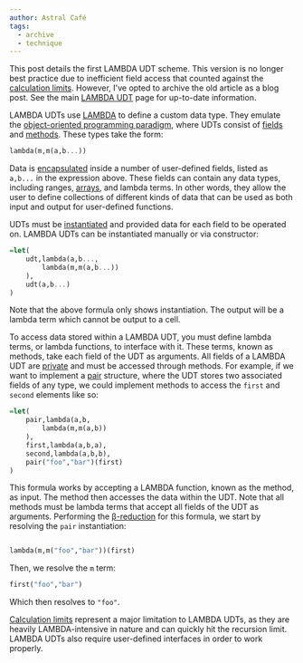 ```yaml
---
author: Astral Café
tags:
  - archive
  - technique
---
```

This post details the first LAMBDA UDT scheme. This version is no longer best practice due to inefficient field access that counted against the [calculation limits](https://sheets.wiki/calculation-limits/). However, I've opted to archive the old article as a blog post. See the main [LAMBDA UDT](https://sheets.wiki/lambda-udts/) page for up-to-date information.

LAMBDA UDTs use [LAMBDA](https://sheets.wiki/lambda/) to define a custom data type. They emulate the [object-oriented programming paradigm](https://en.wikipedia.org/wiki/Object-oriented_programming), where UDTs consist of [fields](https://en.wikipedia.org/wiki/Field_(computer_science)) and [methods](https://en.wikipedia.org/wiki/Method_(computer_programming)). These types take the form:

```haskell
lambda(m,m(a,b...))
```

Data is [encapsulated](https://en.wikipedia.org/wiki/Encapsulation_(computer_programming)) inside a number of user-defined fields, listed as `a,b...` in the expression above. These fields can contain any data types, including ranges, [arrays](https://sheets.wiki/arrays/), and lambda terms.
In other words, they allow the user to define collections of different kinds of data that can be used as both input and output for user-defined functions.

UDTs must be [instantiated](https://en.wikipedia.org/wiki/Instance_(computer_science)) and provided data for each field to be operated on. LAMBDA UDTs can be instantiated manually or via constructor:

```haskell
=let(
    udt,lambda(a,b...,
        lambda(m,m(a,b...))
    ),
    udt(a,b...)
)
```

Note that the above formula only shows instantiation. The output will be a lambda term which cannot be output to a cell.

To access data stored within a LAMBDA UDT, you must define lambda terms, or lambda functions, to interface with it. These terms, known as methods, take each field of the UDT as arguments. All fields of a LAMBDA UDT are [private](https://en.wikipedia.org/wiki/Access_modifiers) and must be accessed through methods. For example, if we want to implement a [pair](https://www.geeksforgeeks.org/pair-in-cpp-stl/) structure, where the UDT stores two associated fields of any type, we could implement methods to access the `first` and `second` elements like so:

```haskell
=let(
    pair,lambda(a,b,
        lambda(m,m(a,b))
    ),
    first,lambda(a,b,a),
    second,lambda(a,b,b),
    pair("foo","bar")(first)
)
```

This formula works by accepting a LAMBDA function, known as the method, as input. The method then accesses the data within the UDT. Note that all methods must be lambda terms that accept all fields of the UDT as arguments. Performing the [β-reduction](https://en.wikipedia.org/wiki/Lambda_calculus#%CE%B2-reduction_2) for this formula, we start by resolving the `pair` instantiation:

```haskell

lambda(m,m("foo","bar"))(first)

```

Then, we resolve the `m` term:

```haskell
first("foo","bar")
```

Which then resolves to `"foo"`.

[Calculation limits](https://sheets.wiki/calculation-limits/) represent a major limitation to LAMBDA UDTs, as they are heavily LAMBDA-intensive in nature and can quickly hit the recursion limit. LAMBDA UDTs also require user-defined interfaces in order to work properly.